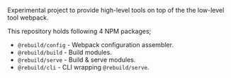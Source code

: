 Experimental project to provide high-level tools on top of the the low-level tool webpack.

This repository holds following 4 NPM packages;
 - `@rebuild/config` - Webpack configuration assembler.
 - `@rebuild/build` - Build modules.
 - `@rebuild/serve` - Build & serve modules.
 - `@rebuild/cli` - CLI wrapping `@rebuild/serve`.
